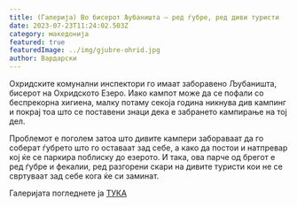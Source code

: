 ```yaml
---
title: (Галерија) Во бисерот Љубаништа – ред ѓубре, ред диви туристи
date: 2023-07-23T11:24:02.503Z
category: македонија
featured: true
featuredImage: ../img/gjubre-ohrid.jpg
author: Вардарски
---
```

<!--StartFragment-->

Охридските комунални инспектори го имаат заборавено Љубаништа, бисерот на Охридското Езеро. Иако кампот може да се пофали со беспрекорна хигиена, малку потаму секоја година никнува див кампинг и покрај тоа што се поставени знаци дека е забрането кампирање на тој дел.



<!--EndFragment--><!--StartFragment-->

Проблемот е поголем затоа што дивите кампери забораваат да го соберат ѓубрето што го оставаат зад себе, а како да постои и натпревар кој ќе се паркира поблиску до езерото. И така, ова парче од брегот е ред ѓубре и фекалии, ред разгорени скари на дивите туристи кои не се свртуваат зад себе кога ќе си заминат.



<!--EndFragment--><!--StartFragment-->

Галеријата погледнете ја [ТУКА](https://makfax.com.mk/makedonija/%d0%b3%d0%b0%d0%bb%d0%b5%d1%80%d0%b8%d1%98%d0%b0-%d0%b2%d0%be-%d0%b1%d0%b8%d1%81%d0%b5%d1%80%d0%be%d1%82-%d1%99%d1%83%d0%b1%d0%b0%d0%bd%d0%b8%d1%88%d1%82%d0%b0-%d1%80%d0%b5%d0%b4-%d1%93%d1%83/)

 

<!--EndFragment-->